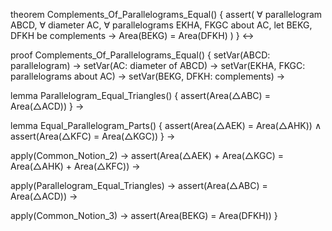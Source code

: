 theorem Complements_Of_Parallelograms_Equal() {
  assert(
    ∀ parallelogram ABCD,
    ∀ diameter AC,
    ∀ parallelograms EKHA, FKGC about AC,
    let BEKG, DFKH be complements →
    Area(BEKG) = Area(DFKH)
  )
} ↔

proof Complements_Of_Parallelograms_Equal() {
  setVar(ABCD: parallelogram) →
  setVar(AC: diameter of ABCD) →
  setVar(EKHA, FKGC: parallelograms about AC) →
  setVar(BEKG, DFKH: complements) →
  
  lemma Parallelogram_Equal_Triangles() {
    assert(Area(△ABC) = Area(△ACD))
  } →
  
  lemma Equal_Parallelogram_Parts() {
    assert(Area(△AEK) = Area(△AHK)) ∧
    assert(Area(△KFC) = Area(△KGC))
  } →
  
  apply(Common_Notion_2) →
  assert(Area(△AEK) + Area(△KGC) = Area(△AHK) + Area(△KFC)) →
  
  apply(Parallelogram_Equal_Triangles) →
  assert(Area(△ABC) = Area(△ACD)) →
  
  apply(Common_Notion_3) →
  assert(Area(BEKG) = Area(DFKH))
}